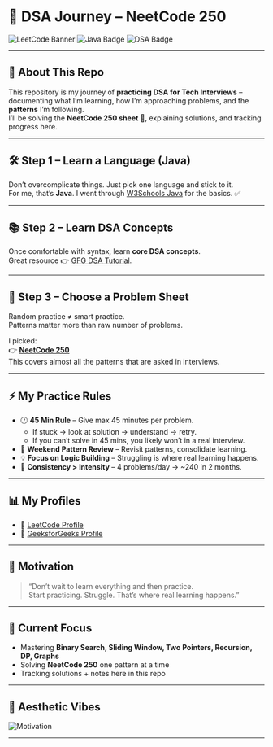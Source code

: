 # 🚀 DSA Journey – NeetCode 250

![LeetCode Banner](https://img.shields.io/badge/LeetCode-Practice-orange?style=for-the-badge&logo=leetcode)
![Java Badge](https://img.shields.io/badge/Language-Java-blue?style=for-the-badge&logo=java)
![DSA Badge](https://img.shields.io/badge/DSA-Learning-success?style=for-the-badge&logo=github)

---

## 📌 About This Repo
This repository is my journey of **practicing DSA for Tech Interviews** – documenting what I’m learning, how I’m approaching problems, and the **patterns** I’m following.  
I’ll be solving the **NeetCode 250 sheet** 🚀, explaining solutions, and tracking progress here.  

---

## 🛠 Step 1 – Learn a Language (Java)
Don’t overcomplicate things. Just pick one language and stick to it.  
For me, that’s **Java**. I went through [W3Schools Java](https://www.w3schools.com/java/) for the basics. ✅  

---

## 📚 Step 2 – Learn DSA Concepts
Once comfortable with syntax, learn **core DSA concepts**.  
Great resource 👉 [GFG DSA Tutorial](https://www.geeksforgeeks.org/dsa/dsa-tutorial-learn-data-structures-and-algorithms/).  

---

## 🧩 Step 3 – Choose a Problem Sheet
Random practice ≠ smart practice.  
Patterns matter more than raw number of problems.  

I picked:  
👉 **[NeetCode 250](https://neetcode.io/practice)**  
This covers almost all the patterns that are asked in interviews.  

---

## ⚡ My Practice Rules
- 🕐 **45 Min Rule** – Give max 45 minutes per problem.  
  - If stuck → look at solution → understand → retry.  
  - If you can’t solve in 45 mins, you likely won’t in a real interview.  
- 📅 **Weekend Pattern Review** – Revisit patterns, consolidate learning.  
- 💡 **Focus on Logic Building** – Struggling is where real learning happens.  
- 🔁 **Consistency > Intensity** – 4 problems/day → ~240 in 2 months.  

---

## 📊 My Profiles
- 🔗 [LeetCode Profile](https://leetcode.com/u/Srivatsan_701/)  
- 🔗 [GeeksforGeeks Profile](https://www.geeksforgeeks.org/user/sriramsrivatsan2001/)  

---

## 🖤 Motivation
> “Don’t wait to learn everything and then practice.  
> Start practicing. Struggle. That’s where real learning happens.”

---

## 🎯 Current Focus
- Mastering **Binary Search, Sliding Window, Two Pointers, Recursion, DP, Graphs**  
- Solving **NeetCode 250** one pattern at a time  
- Tracking solutions + notes here in this repo  

---

## 🌟 Aesthetic Vibes
![Motivation]([https://i.imgur.com/fu4hZt2.png](https://www.google.com/imgres?q=Motivate%20image%20for%20coding&imgurl=https%3A%2F%2Fi.pinimg.com%2F736x%2Fd1%2F8d%2F54%2Fd18d541b6571a5785f1ff27ea86b77a1.jpg&imgrefurl=https%3A%2F%2Fin.pinterest.com%2Fpin%2Fprogrammers-programming-motivational-code-text-development-1080p-wallpaper-hdwallpaper-desktop--597430706823230385%2F&docid=uhYLXMQnspXG-M&tbnid=HmxSW44TdP-32M&vet=12ahUKEwjiuanz_NKPAxWR4jgGHYM2DCoQM3oECB4QAA..i&w=736&h=414&hcb=2&ved=2ahUKEwjiuanz_NKPAxWR4jgGHYM2DCoQM3oECB4QAA))

---
